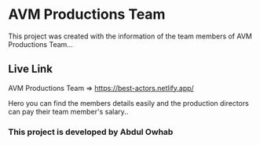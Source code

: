 # AVM Productions Team

This project was created with the information of the team members of AVM Productions Team...
## Live Link

AVM Productions Team => https://best-actors.netlify.app/

Hero you can find the members details easily and the production directors can  pay their team member's salary..

### This project is developed by Abdul Owhab
